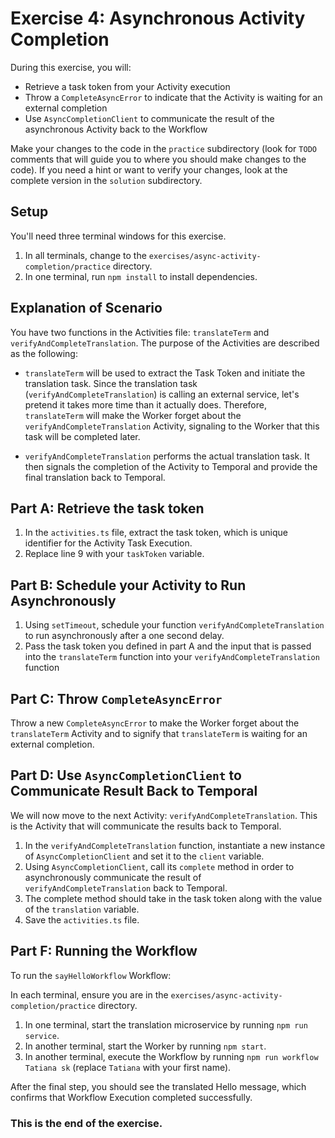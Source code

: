 # Exercise 4: Asynchronous Activity Completion

During this exercise, you will:

- Retrieve a task token from your Activity execution
- Throw a `CompleteAsyncError` to indicate that the Activity is waiting for an external completion
- Use `AsyncCompletionClient` to communicate the result of the asynchronous Activity back to the Workflow

Make your changes to the code in the `practice` subdirectory (look for `TODO` comments that will guide you to where you should make changes to the code). If you need a hint or want to verify your changes, look at the complete version in the `solution` subdirectory.

## Setup

You'll need three terminal windows for this exercise.

1. In all terminals, change to the `exercises/async-activity-completion/practice` directory.
2. In one terminal, run `npm install` to install dependencies.

## Explanation of Scenario

You have two functions in the Activities file: `translateTerm` and `verifyAndCompleteTranslation`. The purpose of the Activities are described as the following:

- `translateTerm` will be used to extract the Task Token and initiate the translation task. Since the translation task (`verifyAndCompleteTranslation`) is calling an external service, let's pretend it takes more time than it actually does. Therefore, `translateTerm` will make the Worker forget about the `verifyAndCompleteTranslation` Activity, signaling to the Worker that this task will be completed later.

- `verifyAndCompleteTranslation` performs the actual translation task. It then signals the completion of the Activity to Temporal and provide the final translation back to Temporal.

## Part A: Retrieve the task token

1. In the `activities.ts` file, extract the task token, which is unique identifier for the Activity Task Execution.
2. Replace line 9 with your `taskToken` variable.

## Part B: Schedule your Activity to Run Asynchronously

1. Using `setTimeout`, schedule your function `verifyAndCompleteTranslation` to run asynchronously after a one second delay.
2. Pass the task token you defined in part A and the input that is passed into the `translateTerm` function into your `verifyAndCompleteTranslation` function

## Part C: Throw `CompleteAsyncError`

Throw a new `CompleteAsyncError` to make the Worker forget about the `translateTerm` Activity and to signify that `translateTerm` is waiting for an external completion.

## Part D: Use `AsyncCompletionClient` to Communicate Result Back to Temporal

We will now move to the next Activity: `verifyAndCompleteTranslation`. This is the Activity that will communicate the results back to Temporal.

1. In the `verifyAndCompleteTranslation` function, instantiate a new instance of `AsyncCompletionClient` and set it to the `client` variable.
2. Using `AsyncCompletionClient`, call its `complete` method in order to asynchronously communicate the result of `verifyAndCompleteTranslation` back to Temporal.
3. The complete method should take in the task token along with the value of the `translation` variable.
4. Save the `activities.ts` file.

## Part F: Running the Workflow

To run the `sayHelloWorkflow` Workflow:

In each terminal, ensure you are in the `exercises/async-activity-completion/practice` directory.

1. In one terminal, start the translation microservice by running `npm run service`.
2. In another terminal, start the Worker by running `npm start`.
3. In another terminal, execute the Workflow by running `npm run workflow Tatiana sk` (replace `Tatiana` with your first name).

After the final step, you should see the translated Hello message, which confirms that Workflow Execution completed successfully.

### This is the end of the exercise.
